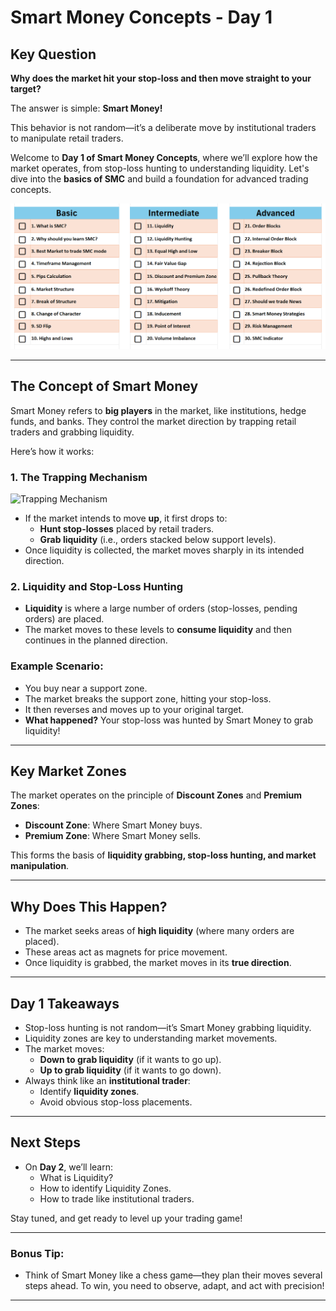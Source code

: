 # **Smart Money Concepts - Day 1**

## **Key Question**

**Why does the market hit your stop-loss and then move straight to your target?**

The answer is simple: **Smart Money!**

This behavior is not random—it’s a deliberate move by institutional traders to manipulate retail traders.

Welcome to **Day 1 of Smart Money Concepts**, where we’ll explore how the market operates, from stop-loss hunting to understanding liquidity. Let's dive into the **basics of SMC** and build a foundation for advanced trading concepts.

![alt text](image-1.png)

---

## **The Concept of Smart Money**

Smart Money refers to **big players** in the market, like institutions, hedge funds, and banks. They control the market direction by trapping retail traders and grabbing liquidity.

Here’s how it works:

### **1. The Trapping Mechanism**

![Trapping Mechanism](https://media.giphy.com/media/l2JebLfNYhrepW9j2/giphy.gif)

- If the market intends to move **up**, it first drops to:
  - **Hunt stop-losses** placed by retail traders.
  - **Grab liquidity** (i.e., orders stacked below support levels).
- Once liquidity is collected, the market moves sharply in its intended direction.

### **2. Liquidity and Stop-Loss Hunting**

- **Liquidity** is where a large number of orders (stop-losses, pending orders) are placed.
- The market moves to these levels to **consume liquidity** and then continues in the planned direction.

### **Example Scenario:**

- You buy near a support zone.
- The market breaks the support zone, hitting your stop-loss.
- It then reverses and moves up to your original target.
- **What happened?** Your stop-loss was hunted by Smart Money to grab liquidity!

---

## **Key Market Zones**

The market operates on the principle of **Discount Zones** and **Premium Zones**:

- **Discount Zone**: Where Smart Money buys.
- **Premium Zone**: Where Smart Money sells.

This forms the basis of **liquidity grabbing, stop-loss hunting, and market manipulation**.

---

## **Why Does This Happen?**

- The market seeks areas of **high liquidity** (where many orders are placed).
- These areas act as magnets for price movement.
- Once liquidity is grabbed, the market moves in its **true direction**.

---

## **Day 1 Takeaways**

- Stop-loss hunting is not random—it’s Smart Money grabbing liquidity.
- Liquidity zones are key to understanding market movements.
- The market moves:
  - **Down to grab liquidity** (if it wants to go up).
  - **Up to grab liquidity** (if it wants to go down).
- Always think like an **institutional trader**:
  - Identify **liquidity zones**.
  - Avoid obvious stop-loss placements.

---

## **Next Steps**

- On **Day 2**, we’ll learn:
  - What is Liquidity?
  - How to identify Liquidity Zones.
  - How to trade like institutional traders.

Stay tuned, and get ready to level up your trading game!

---

### **Bonus Tip:**

- Think of Smart Money like a chess game—they plan their moves several steps ahead. To win, you need to observe, adapt, and act with precision!

---
